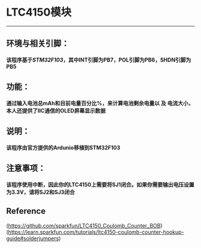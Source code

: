 # LTC4150模块
---
## 环境与相关引脚：
#### 该程序基于*STM32F103*，其中INT引脚为PB7，POL引脚为PB6，SHDN引脚为PB5
## 功能：
#### 通过输入电池总mAh和目前电量百分比%，来计算电池剩余电量以 及 电流大小，本人还提供了IIC通信的OLED屏幕显示数据
## 说明：
#### 该程序由官方提供的Ardunio移植到STM32F103
## 注意事项：
#### 该程序使用中断，因此你的LTC4150上需要将SJ1闭合。如果你需要输出电压设置为3.3V，请将SJ2和SJ3闭合

## Reference
(https://github.com/sparkfun/LTC4150_Coulomb_Counter_BOB)
(https://learn.sparkfun.com/tutorials/ltc4150-coulomb-counter-hookup-guide#solderjumpers)
